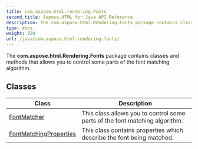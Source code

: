 ```yaml
---
title: com.aspose.html.rendering.Fonts
second_title: Aspose.HTML for Java API Reference
description: The com.aspose.html.Rendering.Fonts package contains classes and methods that allows you to control some parts of the font matching algorithm
type: docs
weight: 320
url: /java/com.aspose.html.rendering.fonts/
---
```

The **com.aspose.html.Rendering.Fonts** package contains classes and methods that allows you to control some parts of the font matching algorithm.

## Classes

| Class | Description |
| --- | --- |
| [FontMatcher](./fontmatcher/) | This class allows you to control some parts of the font matching algorithm. |
| [FontMatchingProperties](./fontmatchingproperties/) | This class contains properties which describe the font being matched. |
